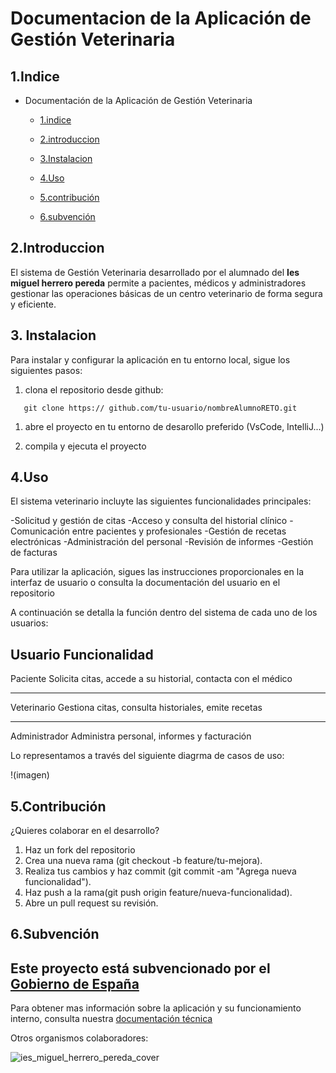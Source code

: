 # Documentacion de la Aplicación de Gestión Veterinaria

## 1.Indice

- Documentación de la Aplicación de Gestión Veterinaria

  - [1.indice](#1-indice)
    
  - [2.introduccion](2#-Introduccion)
 
  - [3.Instalacion](3#instalación)
 
  - [4.Uso](4.#Uso)
 
  - [5.contribución](5.#Contribucion)
 
  - [6.subvención](6#Subvencion)
 
    
   
## 2.Introduccion

El sistema de Gestión Veterinaria desarrollado por el alumnado del **Ies miguel herrero pereda** permite a pacientes, médicos y administradores gestionar las operaciones básicas de un centro veterinario de forma segura y eficiente.

## 3. Instalacion

Para instalar y configurar la aplicación en tu entorno local, sigue los siguientes pasos:
1. clona el repositorio desde github:
```
   git clone https:// github.com/tu-usuario/nombreAlumnoRETO.git
```
   
1. abre el proyecto en tu entorno de desarollo preferido (VsCode, IntelliJ...)
   
2. compila y ejecuta el proyecto

## 4.Uso

El sistema veterinario incluyte las siguientes funcionalidades principales:

  -Solicitud y gestión de citas
  -Acceso y consulta del historial clínico
  -Comunicación entre pacientes y profesionales
  -Gestión de recetas electrónicas
  -Administración del personal
  -Revisión de informes
  -Gestión de facturas

Para utilizar la aplicación, sigues las instrucciones proporcionales en la interfaz de usuario o consulta la documentación del usuario en el repositorio

A continuación se detalla la función dentro del sistema de cada uno de los usuarios:

 **Usuario**             **Funcionalidad** 
-------------------------------------------------------------
Paciente            Solicita citas, accede a su historial, contacta con el médico

---------------------------------------------------------------

Veterinario                  Gestiona citas, consulta historiales, emite recetas

------------------------------------------------------------------------------

Administrador                   Administra personal, informes y facturación


Lo representamos a través del siguiente diagrma de casos de uso:

!(imagen)


## 5.Contribución

¿Quieres colaborar en el desarrollo?

1. Haz un fork del repositorio
2. Crea una nueva rama (git checkout -b feature/tu-mejora).
3. Realiza tus cambios y haz commit (git commit -am "Agrega nueva funcionalidad").
4. Haz push a la rama(git push origin feature/nueva-funcionalidad).
5. Abre un pull request su revisión.

## 6.Subvención

Este proyecto está subvencionado por el [Gobierno de España](https://www.lamoncloa.gob.es/Paginas/index.aspx)
------------------------------------------------------------------------------------------------------------------------

Para obtener mas información sobre la aplicación y su funcionamiento interno, consulta nuestra [documentación técnica](https://document360.com/es/blog/documentacion-tecnica/)

Otros organismos colaboradores:

![ies_miguel_herrero_pereda_cover](https://github.com/user-attachments/assets/33bc881b-d175-4336-8a64-326024d3d31f)

